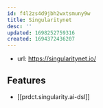 ```yaml
---
id: f4l2zs4d9jbh2wxtsmuny9w
title: Singularitynet
desc: ''
updated: 1698252759316
created: 1694372436207
---
```


- url: https://singularitynet.io/

## Features

- [[prdct.singularity.ai-dsl]]
